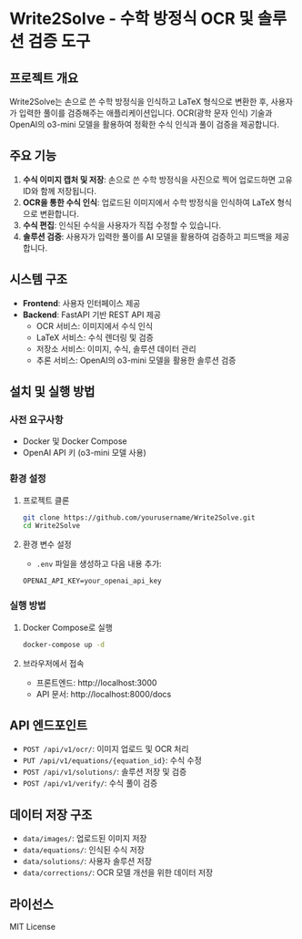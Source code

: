 # Write2Solve - 수학 방정식 OCR 및 솔루션 검증 도구

## 프로젝트 개요
Write2Solve는 손으로 쓴 수학 방정식을 인식하고 LaTeX 형식으로 변환한 후, 사용자가 입력한 풀이를 검증해주는 애플리케이션입니다. OCR(광학 문자 인식) 기술과 OpenAI의 o3-mini 모델을 활용하여 정확한 수식 인식과 풀이 검증을 제공합니다.

## 주요 기능
1. **수식 이미지 캡처 및 저장**: 손으로 쓴 수학 방정식을 사진으로 찍어 업로드하면 고유 ID와 함께 저장됩니다.
2. **OCR을 통한 수식 인식**: 업로드된 이미지에서 수학 방정식을 인식하여 LaTeX 형식으로 변환합니다.
3. **수식 편집**: 인식된 수식을 사용자가 직접 수정할 수 있습니다.
4. **솔루션 검증**: 사용자가 입력한 풀이를 AI 모델을 활용하여 검증하고 피드백을 제공합니다.

## 시스템 구조
- **Frontend**: 사용자 인터페이스 제공
- **Backend**: FastAPI 기반 REST API 제공
  - OCR 서비스: 이미지에서 수식 인식
  - LaTeX 서비스: 수식 렌더링 및 검증
  - 저장소 서비스: 이미지, 수식, 솔루션 데이터 관리
  - 추론 서비스: OpenAI의 o3-mini 모델을 활용한 솔루션 검증

## 설치 및 실행 방법

### 사전 요구사항
- Docker 및 Docker Compose
- OpenAI API 키 (o3-mini 모델 사용)

### 환경 설정
1. 프로젝트 클론
   ```bash
   git clone https://github.com/yourusername/Write2Solve.git
   cd Write2Solve
   ```

2. 환경 변수 설정
   - `.env` 파일을 생성하고 다음 내용 추가:
   ```
   OPENAI_API_KEY=your_openai_api_key
   ```

### 실행 방법
1. Docker Compose로 실행
   ```bash
   docker-compose up -d
   ```

2. 브라우저에서 접속
   - 프론트엔드: http://localhost:3000
   - API 문서: http://localhost:8000/docs

## API 엔드포인트
- `POST /api/v1/ocr/`: 이미지 업로드 및 OCR 처리
- `PUT /api/v1/equations/{equation_id}`: 수식 수정
- `POST /api/v1/solutions/`: 솔루션 저장 및 검증
- `POST /api/v1/verify/`: 수식 풀이 검증

## 데이터 저장 구조
- `data/images/`: 업로드된 이미지 저장
- `data/equations/`: 인식된 수식 저장
- `data/solutions/`: 사용자 솔루션 저장
- `data/corrections/`: OCR 모델 개선을 위한 데이터 저장

## 라이선스
MIT License